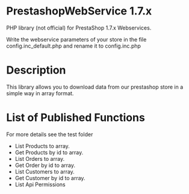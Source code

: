 # PrestashopWebService 1.7.x
PHP library (not official) for PrestaShop 1.7.x Webservices.

Write the webservice parameters of your store in the file config.inc_default.php and rename it to config.inc.php

# Description
This library allows you to download data from our prestashop store in a simple way in array format.
# List of Published Functions
For more details see the test folder

- List Products to array.
- Get Products by id to array.
- List Orders to array.
- Get Order by id to array.
- List Customers to array.
- Get Customer by id to array.
- List Api Permissions
